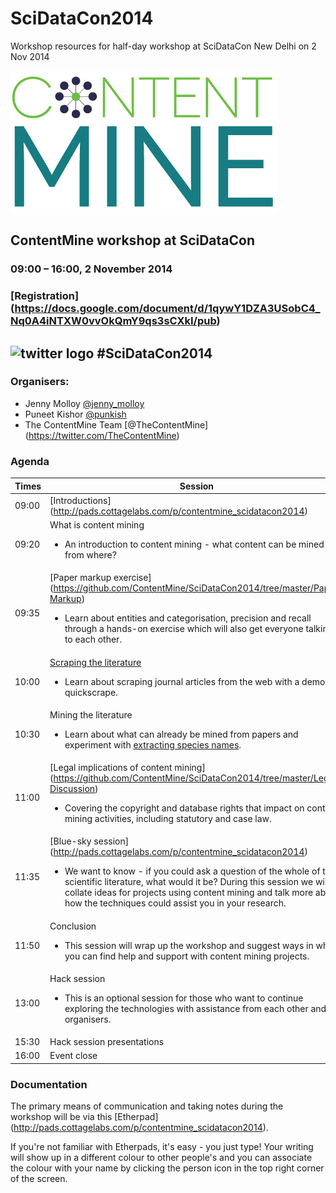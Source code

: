SciDataCon2014
==============

Workshop resources for half-day workshop at SciDataCon New Delhi on 2 Nov 2014

![ContentMine logo](https://github.com/ContentMine/ebi_workshop_20141006/raw/master/setup/CM_logo.png)


## ContentMine workshop at SciDataCon
### 09:00 – 16:00, 2 November 2014 
### [Registration] (https://docs.google.com/document/d/1qywY1DZA3USobC4_Nq0A4iNTXW0vvOkQmY9qs3sCXkI/pub)

## <img src="http://www.biddlestudios.com/images/twitter_favicon.png" alt="twitter logo" style="width:10px;height:10px"> \#SciDataCon2014


### Organisers:

- Jenny Molloy [@jenny_molloy](https://twitter.com/jenny_molloy)
- Puneet Kishor [@punkish](https://twitter.com/punkish)
- The ContentMine Team [@TheContentMine] (https://twitter.com/TheContentMine)


### Agenda
|Times         | Session |
---------------| ------------------------------------------------------------------------
|09:00| [Introductions] (http://pads.cottagelabs.com/p/contentmine_scidatacon2014)|
|09:20|What is content mining <ul><li>An introduction to content mining - what content can be mined and from where?</li></ul>|
|09:35|[Paper markup exercise] (https://github.com/ContentMine/SciDataCon2014/tree/master/Paper-Markup) <ul><li>Learn about entities and categorisation, precision and recall through a hands-on exercise which will also get everyone talking to each other.</li></ul>|
|10:00|[Scraping the literature](https://github.com/ContentMine/SciDataCon2014/tree/master/Scraping) <ul><li>Learn about scraping journal articles from the web with a demo of quickscrape.</li></ul>|
|10:30 |Mining the literature <ul><li>Learn about what can already be mined from papers and experiment with [extracting species names](https://github.com/ContentMine/ebi_workshop_20141006/blob/master/sessions/4_AMI/ami-species_demo.md).</li></ul>|
|11:00|[Legal implications of content mining] (https://github.com/ContentMine/SciDataCon2014/tree/master/Legal-Discussion) <ul><li> Covering the copyright and database rights that impact on contact mining activities, including statutory and case law.</li></ul>|
|11:35|[Blue-sky session] (http://pads.cottagelabs.com/p/contentmine_scidatacon2014)<ul><li>  We want to know  - if you could ask a question of the whole of the scientific literature, what would it be?  During this session we will collate ideas for projects using content mining and talk more about how the techniques could assist you in your research.</li></ul>|
|11:50| Conclusion <ul><li> This session will wrap up the workshop and suggest ways in which you can find help and support with content mining projects.</li></ul>|
|13:00| Hack session <ul><li> This is an optional session for those who want to continue exploring the technologies with assistance from each other and the organisers.</li></ul>|
|15:30| Hack session presentations|
|16:00| Event close|

### Documentation

The primary means of communication and taking notes during the workshop will be via this [Etherpad] (http://pads.cottagelabs.com/p/contentmine_scidatacon2014). 

If you're not familiar with Etherpads, it's easy - you just type! Your writing will show up in a different colour to other people's and you can associate the colour with your name by clicking the person icon in the top right corner of the screen.
